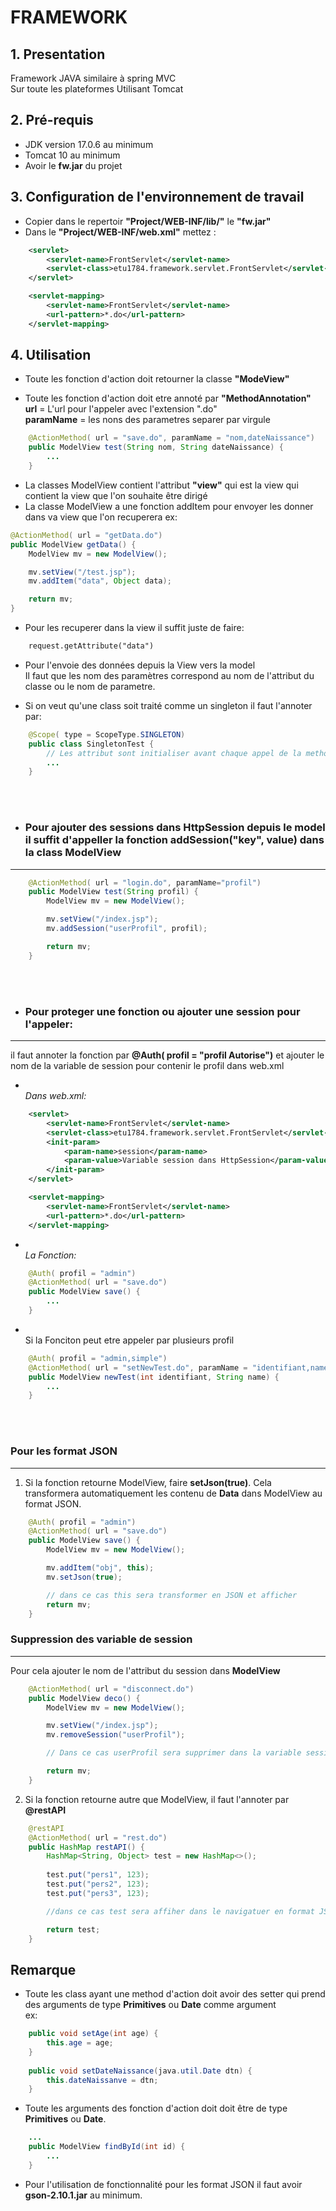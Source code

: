 # FRAMEWORK
## 1. Presentation
Framework JAVA similaire à spring MVC <br>
Sur toute les plateformes Utilisant Tomcat

## 2. Pré-requis
- JDK version 17.0.6 au minimum
- Tomcat 10 au minimum
- Avoir le __fw.jar__ du projet

## 3. Configuration de l'environnement de travail
* Copier dans le repertoir <b>"Project/WEB-INF/lib/"</b> le <b>"fw.jar"</b>
* Dans le <b>"Project/WEB-INF/web.xml"</b> mettez : <br>
```xml
    <servlet>
        <servlet-name>FrontServlet</servlet-name>
        <servlet-class>etu1784.framework.servlet.FrontServlet</servlet-class>
    </servlet>

    <servlet-mapping>
        <servlet-name>FrontServlet</servlet-name>
        <url-pattern>*.do</url-pattern>
    </servlet-mapping>
```
## 4. Utilisation

* Toute les fonction d'action doit retourner la classe <b>"ModeView"</b>

* Toute les fonction d'action doit etre annoté par <b>"MethodAnnotation" </b><br>
        <b>url</b> = L'url pour l'appeler avec l'extension ".do"</br>
        <b>paramName</b> = les nons des parametres separer par virgule
```java
    @ActionMethod( url = "save.do", paramName = "nom,dateNaissance")
    public ModelView test(String nom, String dateNaissance) {
        ...
    }
```
* La classes ModelView contient l'attribut <b>"view"</b> qui est la view qui contient la view que l'on souhaite être dirigé
* La classe ModelView a une fonction addItem pour envoyer les donner dans va view que l'on recuperera ex:

```java
@ActionMethod( url = "getData.do")
public ModelView getData() {
    ModelView mv = new ModelView();

    mv.setView("/test.jsp");
    mv.addItem("data", Object data);

    return mv;
}
``` 

* Pour les recuperer dans la view il suffit juste de faire:

```jsp
    request.getAttribute("data")
```
* Pour l'envoie des données depuis la View vers la model <br>
Il faut que les nom des paramètres correspond au nom de l'attribut du classe ou le nom de parametre.

* Si on veut qu'une class soit traité comme un singleton il faut l'annoter par:
```java
    @Scope( type = ScopeType.SINGLETON)
    public class SingletonTest {
        // Les attribut sont initialiser avant chaque appel de la method
        ...
    }
```
<br>
<br>

* ### Pour ajouter des sessions dans HttpSession depuis le model il suffit d'appeller la fonction __addSession("key", value)__ dans la class __ModelView__  
***
```java
    @ActionMethod( url = "login.do", paramName="profil")
    public ModelView test(String profil) {
        ModelView mv = new ModelView();

        mv.setView("/index.jsp");
        mv.addSession("userProfil", profil);

        return mv;
    }
```

<br>
<br>

* ### Pour proteger une fonction ou ajouter une session pour l'appeler:<br>
***
il faut annoter la fonction par __@Auth( profil = "profil Autorise")__
et ajouter le nom de la variable de session pour contenir le profil dans web.xml
* <br> _Dans web.xml:_

```xml
    <servlet>
        <servlet-name>FrontServlet</servlet-name>
        <servlet-class>etu1784.framework.servlet.FrontServlet</servlet-class>
        <init-param>
            <param-name>session</param-name>
            <param-value>Variable session dans HttpSession</param-value>
        </init-param>
    </servlet>

    <servlet-mapping>
        <servlet-name>FrontServlet</servlet-name>
        <url-pattern>*.do</url-pattern>
    </servlet-mapping>
```

* <br> _La Fonction:_

```java
    @Auth( profil = "admin")
    @ActionMethod( url = "save.do")
    public ModelView save() {
        ...    
    }
```
* <br>Si la Fonciton peut etre appeler par plusieurs profil

```java
    @Auth( profil = "admin,simple")
    @ActionMethod( url = "setNewTest.do", paramName = "identifiant,name")
    public ModelView newTest(int identifiant, String name) {
        ...
    }
```

<br>
<br>

### Pour les format JSON
***
1. Si la fonction retourne ModelView, faire __setJson(true)__. 
Cela transformera automatiquement les contenu de __Data__ dans ModelView au format JSON.
```java
    @Auth( profil = "admin")
    @ActionMethod( url = "save.do")
    public ModelView save() {
        ModelView mv = new ModelView();

        mv.addItem("obj", this);
        mv.setJson(true);

        // dans ce cas this sera transformer en JSON et afficher
        return mv;
    }
```

### Suppression des variable de session
*** 
Pour cela ajouter le nom de l'attribut du session dans __ModelView__
```java
    @ActionMethod( url = "disconnect.do")
    public ModelView deco() {
        ModelView mv = new ModelView();

        mv.setView("/index.jsp");
        mv.removeSession("userProfil");

        // Dans ce cas userProfil sera supprimer dans la variable session

        return mv;
    }
```

2. Si la fonction retourne autre que ModelView, il faut l'annoter par __@restAPI__

```java
    @restAPI
    @ActionMethod( url = "rest.do")
    public HashMap restAPI() {
        HashMap<String, Object> test = new HashMap<>();
        
        test.put("pers1", 123);
        test.put("pers2", 123);
        test.put("pers3", 123);

        //dans ce cas test sera affiher dans le navigatuer en format JSON

        return test;
    }
```
 
## <b> Remarque </b>
* Toute les class ayant une method d'action doit avoir des setter qui prend des arguments de type __Primitives__ ou  __Date__ comme argument 
<br>ex:
```java
    public void setAge(int age) {
        this.age = age;
    }
    
    public void setDateNaissance(java.util.Date dtn) {
        this.dateNaissanve = dtn;
    }
```
* Toute les arguments des fonction d'action doit doit être de type __Primitives__ ou __Date__.
```java
    ...
    public ModelView findById(int id) {
        ...
    }
```

* Pour l'utilisation de fonctionnalité pour les format JSON il faut avoir
__gson-2.10.1.jar__ au minimum.
